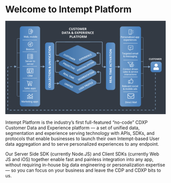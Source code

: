 # Welcome to Intempt Platform

![img](/what-is-intempt.png)

Intempt Platform is the industry’s first full-featured “no-code” CDXP Customer Data and Experience platform — a set of unified data, segmentation and experience serving technology with APIs, SDKs, and protocols that enable businesses to launch their own Intempt-based User data aggregation and to serve personalized experiences to any endpoint.

Our Server Side SDK (currently Node.JS) and Client SDKs (currently Web JS and iOS) together enable fast and painless integration into any app, without requiring in-house big data engineering or personalization expertise — so you can focus on your business and leave the CDP and CDXP bits to us.
